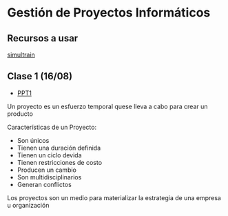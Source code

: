 # Gestión de Proyectos Informáticos

## Recursos a usar

[simultrain](https://www.simultrain.swiss/simultrain.swiss)

## Clase 1 (16/08)

- [PPT1](https://potatox.me/clases-6to-semestre/gestion-proyectos-informaticos/PMInacapClase1-Unidad1-Introducci%C3%B3n.pdf)

Un proyecto es un esfuerzo temporal quese lleva a cabo para crear un producto

Características de un Proyecto:
- Son únicos
- Tienen una duración definida
- Tienen un ciclo devida
- Tienen restricciones de costo
- Producen un cambio
- Son multidisciplinarios
- Generan conflictos

Los proyectos son un medio para materializar la estrategia de una empresa
u organización